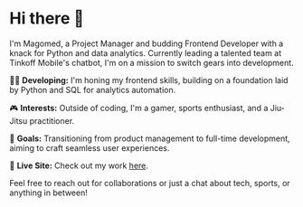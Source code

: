 # Hi there 👋

I'm Magomed, a Project Manager and budding Frontend Developer with a knack for Python and data analytics. Currently leading a talented team at Tinkoff Mobile's chatbot, I'm on a mission to switch gears into development.

👨‍💻 **Developing:** I'm honing my frontend skills, building on a foundation laid by Python and SQL for analytics automation.

🎮 **Interests:** Outside of coding, I'm a gamer, sports enthusiast, and a Jiu-Jitsu practitioner.

🚀 **Goals:** Transitioning from product management to full-time development, aiming to craft seamless user experiences.

🔗 **Live Site:** Check out my work [here](https://mzubailov.github.io).

Feel free to reach out for collaborations or just a chat about tech, sports, or anything in between!
